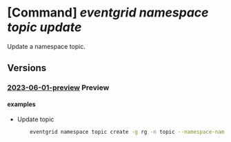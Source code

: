 # [Command] _eventgrid namespace topic update_

Update a namespace topic.

## Versions

### [2023-06-01-preview](/Resources/mgmt-plane/L3N1YnNjcmlwdGlvbnMve30vcmVzb3VyY2Vncm91cHMve30vcHJvdmlkZXJzL21pY3Jvc29mdC5ldmVudGdyaWQvbmFtZXNwYWNlcy97fS90b3BpY3Mve30=/2023-06-01-preview.xml) **Preview**

<!-- mgmt-plane /subscriptions/{}/resourcegroups/{}/providers/microsoft.eventgrid/namespaces/{}/topics/{} 2023-06-01-preview -->

#### examples

- Update topic
    ```bash
        eventgrid namespace topic create -g rg -n topic --namespace-name name --input-schema CloudEventSchemaV1_0
    ```
